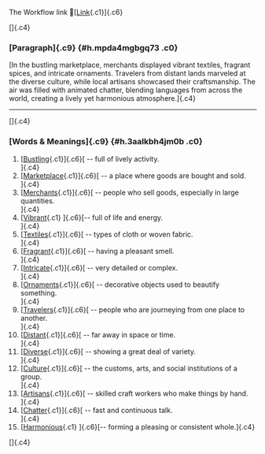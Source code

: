 The Workflow link
👏[[Link](https://www.google.com/url?q=http://www.google.com&sa=D&source=editors&ust=1760928489084820&usg=AOvVaw198BXO51M9Vr-umTyyalRs){.c1}]{.c6}

[]{.c4}

### [Paragraph]{.c9} {#h.mpda4mgbgq73 .c0}

[In the bustling marketplace, merchants displayed vibrant textiles,
fragrant spices, and intricate ornaments. Travelers from distant lands
marveled at the diverse culture, while local artisans showcased their
craftsmanship. The air was filled with animated chatter, blending
languages from across the world, creating a lively yet harmonious
atmosphere.]{.c4}

------------------------------------------------------------------------

[]{.c4}

### [Words & Meanings]{.c9} {#h.3aalkbh4jm0b .c0}

1.  [[Bustling](https://www.google.com/url?q=http://www.google.com&sa=D&source=editors&ust=1760928489085816&usg=AOvVaw0dX8ln_LJsV8glAmlNlSTT){.c1}]{.c6}[ --
    full of lively activity.\
    ]{.c4}
2.  [[Marketplace](https://www.google.com/url?q=http://www.google.com&sa=D&source=editors&ust=1760928489086029&usg=AOvVaw2leqb4BNCWmXdFl-5YyZuf){.c1}]{.c6}[ --
    a place where goods are bought and sold.\
    ]{.c4}
3.  [[Merchants](https://www.google.com/url?q=http://www.google.com&sa=D&source=editors&ust=1760928489086237&usg=AOvVaw1q-fSAKY0SCCJ1sWdpNfuo){.c1}]{.c6}[ --
    people who sell goods, especially in large quantities.\
    ]{.c4}
4.  [[Vibrant](https://www.google.com/url?q=http://www.google.com&sa=D&source=editors&ust=1760928489086450&usg=AOvVaw3WKW50nmp4pTt1XKusH6Rj){.c1}
    ]{.c6}[-- full of life and energy.\
    ]{.c4}
5.  [[Textiles](https://www.google.com/url?q=http://www.google.com&sa=D&source=editors&ust=1760928489086616&usg=AOvVaw0-WctLCpONU9RJbPvn1y4g){.c1}]{.c6}[ --
    types of cloth or woven fabric.\
    ]{.c4}
6.  [[Fragrant](https://www.google.com/url?q=http://www.google.com&sa=D&source=editors&ust=1760928489086832&usg=AOvVaw2GGUUESSda_w7ESOnMB2-C){.c1}]{.c6}[ --
    having a pleasant smell.\
    ]{.c4}
7.  [[Intricate](https://www.google.com/url?q=http://www.google.com&sa=D&source=editors&ust=1760928489087036&usg=AOvVaw0svWlH5JlEV9dRoySsnu3K){.c1}]{.c6}[ --
    very detailed or complex.\
    ]{.c4}
8.  [[Ornaments](https://www.google.com/url?q=http://www.google.com&sa=D&source=editors&ust=1760928489087203&usg=AOvVaw3aMDR1As0ItaDVvtQF4wzs){.c1}]{.c6}[ --
    decorative objects used to beautify something.\
    ]{.c4}
9.  [[Travelers](https://www.google.com/url?q=http://www.google.com&sa=D&source=editors&ust=1760928489087475&usg=AOvVaw2yzdWkKqIb9YPW0KkoPTEq){.c1}]{.c6}[ --
    people who are journeying from one place to another.\
    ]{.c4}
10. [[Distant](https://www.google.com/url?q=http://www.google.com&sa=D&source=editors&ust=1760928489087723&usg=AOvVaw2gVtBnIYniV4KBwxgDDmF3){.c1}]{.c6}[ --
    far away in space or time.\
    ]{.c4}
11. [[Diverse](https://www.google.com/url?q=http://www.google.com&sa=D&source=editors&ust=1760928489087908&usg=AOvVaw31n8GM_hZvtbK3Pp9ncidv){.c1}]{.c6}[ --
    showing a great deal of variety.\
    ]{.c4}
12. [[Culture](https://www.google.com/url?q=http://www.google.com&sa=D&source=editors&ust=1760928489088107&usg=AOvVaw24uc1bBPkV7qeaNKybYAWb){.c1}]{.c6}[ --
    the customs, arts, and social institutions of a group.\
    ]{.c4}
13. [[Artisans](https://www.google.com/url?q=http://www.google.com&sa=D&source=editors&ust=1760928489088375&usg=AOvVaw1v0y1a0MHtdv380A7EbLCc){.c1}]{.c6}[ --
    skilled craft workers who make things by hand.\
    ]{.c4}
14. [[Chatter](https://www.google.com/url?q=http://www.google.com&sa=D&source=editors&ust=1760928489088619&usg=AOvVaw0meZCCabGhUoUjQqD6uNqw){.c1}]{.c6}[ --
    fast and continuous talk.\
    ]{.c4}
15. [[Harmonious](https://www.google.com/url?q=http://www.google.com&sa=D&source=editors&ust=1760928489088819&usg=AOvVaw2h9UWvXccOlnl-NdM0c1Qj){.c1}
    ]{.c6}[-- forming a pleasing or consistent whole.]{.c4}

[]{.c4}
